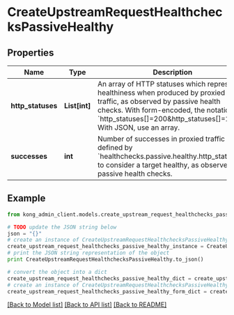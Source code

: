 # CreateUpstreamRequestHealthchecksPassiveHealthy


## Properties

Name | Type | Description | Notes
------------ | ------------- | ------------- | -------------
**http_statuses** | **List[int]** | An array of HTTP statuses which represent healthiness when produced by proxied traffic, as observed by passive health checks.  With form-encoded, the notation is &#x60;http_statuses[]&#x3D;200&amp;http_statuses[]&#x3D;201&#x60;. With JSON, use an array. | [optional] [default to [200,201,202,203,204,205,206,207,208,226,300,301,302,303,304,305,306,307,308]]
**successes** | **int** | Number of successes in proxied traffic (as defined by &#x60;healthchecks.passive.healthy.http_statuses&#x60;) to consider a target healthy, as observed by passive health checks. | [optional] [default to 0]

## Example

```python
from kong_admin_client.models.create_upstream_request_healthchecks_passive_healthy import CreateUpstreamRequestHealthchecksPassiveHealthy

# TODO update the JSON string below
json = "{}"
# create an instance of CreateUpstreamRequestHealthchecksPassiveHealthy from a JSON string
create_upstream_request_healthchecks_passive_healthy_instance = CreateUpstreamRequestHealthchecksPassiveHealthy.from_json(json)
# print the JSON string representation of the object
print CreateUpstreamRequestHealthchecksPassiveHealthy.to_json()

# convert the object into a dict
create_upstream_request_healthchecks_passive_healthy_dict = create_upstream_request_healthchecks_passive_healthy_instance.to_dict()
# create an instance of CreateUpstreamRequestHealthchecksPassiveHealthy from a dict
create_upstream_request_healthchecks_passive_healthy_form_dict = create_upstream_request_healthchecks_passive_healthy.from_dict(create_upstream_request_healthchecks_passive_healthy_dict)
```
[[Back to Model list]](../README.md#documentation-for-models) [[Back to API list]](../README.md#documentation-for-api-endpoints) [[Back to README]](../README.md)


